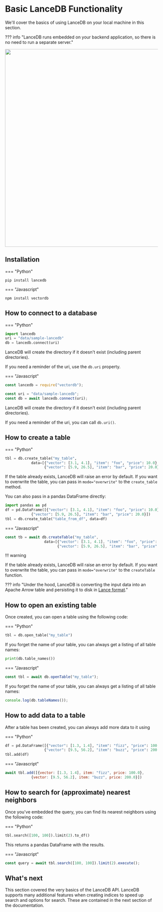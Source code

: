 # Basic LanceDB Functionality

We'll cover the basics of using LanceDB on your local machine in this section.

??? info "LanceDB runs embedded on your backend application, so there is no need to run a separate server."

<img src="../assets/lancedb_embedded_explanation.png" width="650px" />

## Installation

=== "Python"
```shell
pip install lancedb
```

=== "Javascript"
```shell
npm install vectordb
```

## How to connect to a database

=== "Python"
```python
import lancedb
uri = "data/sample-lancedb"
db = lancedb.connect(uri)
```

LanceDB will create the directory if it doesn't exist (including parent directories).

If you need a reminder of the uri, use the `db.uri` property.

=== "Javascript"
```javascript
const lancedb = require("vectordb");

const uri = "data/sample-lancedb";
const db = await lancedb.connect(uri);
```

LanceDB will create the directory if it doesn't exist (including parent directories).

If you need a reminder of the uri, you can call `db.uri()`.

## How to create a table

=== "Python"
```python
tbl = db.create_table("my_table",
            data=[{"vector": [3.1, 4.1], "item": "foo", "price": 10.0},
                  {"vector": [5.9, 26.5], "item": "bar", "price": 20.0}])
```

If the table already exists, LanceDB will raise an error by default.
If you want to overwrite the table, you can pass in `mode="overwrite"`
to the `create_table` method.

You can also pass in a pandas DataFrame directly:
```python
import pandas as pd
df = pd.DataFrame([{"vector": [3.1, 4.1], "item": "foo", "price": 10.0},
            {"vector": [5.9, 26.5], "item": "bar", "price": 20.0}])
tbl = db.create_table("table_from_df", data=df)
```

=== "Javascript"
```javascript
const tb = await db.createTable("my_table",
                  data=[{"vector": [3.1, 4.1], "item": "foo", "price": 10.0},
                        {"vector": [5.9, 26.5], "item": "bar", "price": 20.0}])
```

!!! warning

If the table already exists, LanceDB will raise an error by default.
If you want to overwrite the table, you can pass in `mode="overwrite"`
to the `createTable` function.

??? info "Under the hood, LanceDB is converting the input data into an Apache Arrow table and persisting it to disk in [Lance format](https://www.github.com/lancedb/lance)."

## How to open an existing table

Once created, you can open a table using the following code:

=== "Python"
```python
tbl = db.open_table("my_table")
```

If you forget the name of your table, you can always get a listing of all table names:

```python
print(db.table_names())
```

=== "Javascript"
```javascript
const tbl = await db.openTable("my_table");
```

If you forget the name of your table, you can always get a listing of all table names:

```javascript
console.log(db.tableNames());
```

## How to add data to a table

After a table has been created, you can always add more data to it using

=== "Python"
```python
df = pd.DataFrame([{"vector": [1.3, 1.4], "item": "fizz", "price": 100.0},
                  {"vector": [9.5, 56.2], "item": "buzz", "price": 200.0}])
tbl.add(df)
```

=== "Javascript"
```javascript
await tbl.add([{vector: [1.3, 1.4], item: "fizz", price: 100.0},
            {vector: [9.5, 56.2], item: "buzz", price: 200.0}])
```

## How to search for (approximate) nearest neighbors

Once you've embedded the query, you can find its nearest neighbors using the following code:

=== "Python"
```python
tbl.search([100, 100]).limit(2).to_df()
```

This returns a pandas DataFrame with the results.

=== "Javascript"
```javascript
const query = await tbl.search([100, 100]).limit(2).execute();
```

## What's next

This section covered the very basics of the LanceDB API.
LanceDB supports many additional features when creating indices to speed up search and options for search.
These are contained in the next section of the documentation.
